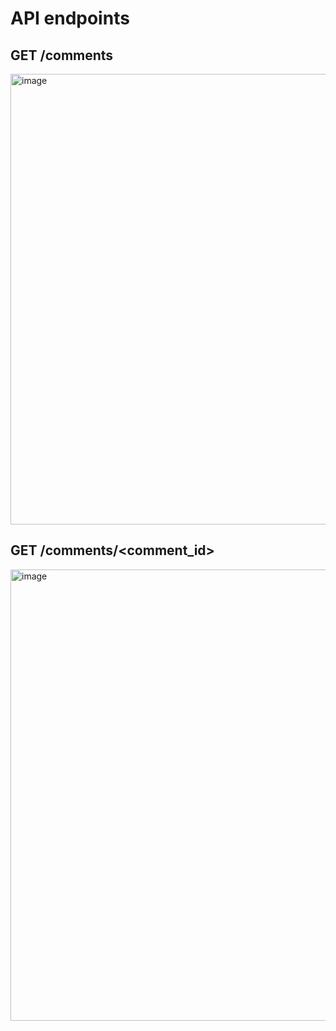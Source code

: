 # API endpoints
## GET /comments
<img width="1242" height="721" alt="image" src="https://github.com/user-attachments/assets/b2d60b85-49b6-43f8-afa7-e23fc0fce1ad" />

## GET /comments/<comment_id>
<img width="1238" height="722" alt="image" src="https://github.com/user-attachments/assets/39e1edeb-4a46-4cc1-8b1f-02db12bd3e3c" />
